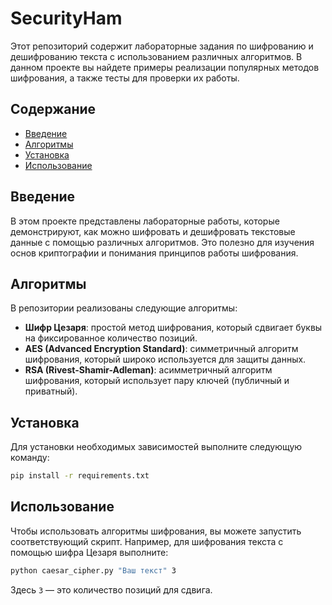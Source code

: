 # SecurityHam

Этот репозиторий содержит лабораторные задания по шифрованию и дешифрованию текста с использованием различных алгоритмов. В данном проекте вы найдете примеры реализации популярных методов шифрования, а также тесты для проверки их работы.

## Содержание

- [Введение](#введение)
- [Алгоритмы](#алгоритмы)
- [Установка](#установка)
- [Использование](#использование)

## Введение

В этом проекте представлены лабораторные работы, которые демонстрируют, как можно шифровать и дешифровать текстовые данные с помощью различных алгоритмов. Это полезно для изучения основ криптографии и понимания принципов работы шифрования.

## Алгоритмы

В репозитории реализованы следующие алгоритмы:

- **Шифр Цезаря**: простой метод шифрования, который сдвигает буквы на фиксированное количество позиций.
- **AES (Advanced Encryption Standard)**: симметричный алгоритм шифрования, который широко используется для защиты данных.
- **RSA (Rivest-Shamir-Adleman)**: асимметричный алгоритм шифрования, который использует пару ключей (публичный и приватный).

## Установка

Для установки необходимых зависимостей выполните следующую команду:

```bash
pip install -r requirements.txt
```

## Использование

Чтобы использовать алгоритмы шифрования, вы можете запустить соответствующий скрипт. Например, для шифрования текста с помощью шифра Цезаря выполните:

```bash
python caesar_cipher.py "Ваш текст" 3
```

Здесь `3` — это количество позиций для сдвига.
